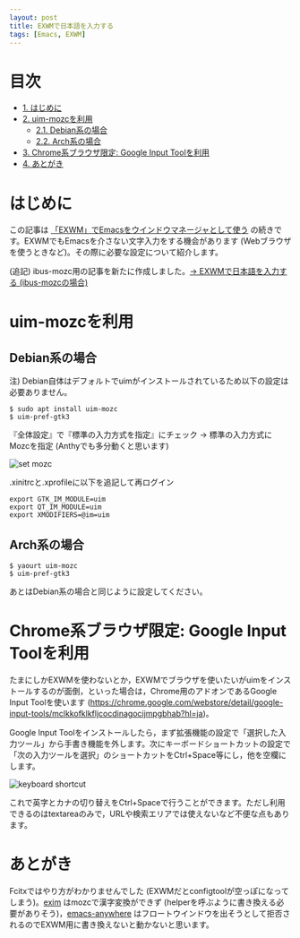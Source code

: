 ```yaml
---
layout: post
title: EXWMで日本語を入力する
tags: [Emacs, EXWM]
---
```


# 目次
<div id="text-table-of-contents">
<ul>
<li><a href="https://jamcha-aa.github.io/2018/03/12/exwm-jp.html#sec-1">1. はじめに</a></li>
<li><a href="https://jamcha-aa.github.io/2018/03/12/exwm-jp.html#sec-2">2. uim-mozcを利用</a>
<ul>
<li><a href="https://jamcha-aa.github.io/2018/03/12/exwm-jp.html#sec-2-1">2.1. Debian系の場合</a></li>
<li><a href="https://jamcha-aa.github.io/2018/03/12/exwm-jp.html#sec-2-2">2.2. Arch系の場合</a></li>
</ul>
</li>
<li><a href="https://jamcha-aa.github.io/2018/03/12/exwm-jp.html#sec-3">3. Chrome系ブラウザ限定: Google Input Toolを利用</a></li>
<li><a href="https://jamcha-aa.github.io/2018/03/12/exwm-jp.html#sec-4">4. あとがき</a></li>
</ul>
</div>

# はじめに<a id="sec-1" name="sec-1"></a>

この記事は [「EXWM」でEmacsをウインドウマネージャとして使う](https://jamcha-aa.github.io/2018/03/08/exwm.html) の続きです。EXWMでもEmacsを介さない文字入力をする機会があります (Webブラウザを使うときなど)。その際に必要な設定について紹介します。

(追記) ibus-mozc用の記事を新たに作成しました。[→ EXWMで日本語を入力する (ibus-mozcの場合)](https://jamcha-aa.github.io/2018/04/27/exwm-ibus.html)

# uim-mozcを利用<a id="sec-2" name="sec-2"></a>

## Debian系の場合<a id="sec-2-1" name="sec-2-1"></a>

注) Debian自体はデフォルトでuimがインストールされているため以下の設定は必要ありません。

    $ sudo apt install uim-mozc
    $ uim-pref-gtk3

『全体設定』で『標準の入力方式を指定』にチェック → 標準の入力方式にMozcを指定 (Anthyでも多分動くと思います)

![set mozc](02.png)

.xinitrcと.xprofileに以下を追記して再ログイン

    export GTK_IM_MODULE=uim
    export QT_IM_MODULE=uim
    export XMODIFIERS=@im=uim

## Arch系の場合<a id="sec-2-2" name="sec-2-2"></a>

    $ yaourt uim-mozc
    $ uim-pref-gtk3

あとはDebian系の場合と同じように設定してください。

# Chrome系ブラウザ限定: Google Input Toolを利用<a id="sec-3" name="sec-3"></a>

たまにしかEXWMを使わないとか，EXWMでブラウザを使いたいがuimをインストールするのが面倒，といった場合は，Chrome用のアドオンであるGoogle Input Toolを使います (<https://chrome.google.com/webstore/detail/google-input-tools/mclkkofklkfljcocdinagocijmpgbhab?hl=ja>)。

Google Input Toolをインストールしたら，まず拡張機能の設定で「選択した入力ツール」から手書き機能を外します。次にキーボードショートカットの設定で「次の入力ツールを選択」のショートカットをCtrl+Space等にし，他を空欄にします。

![keyboard shortcut](01.png)

これで英字とカナの切り替えをCtrl+Spaceで行うことができます。ただし利用できるのはtextareaのみで，URLや検索エリアでは使えないなど不便な点もあります。

# あとがき<a id="sec-4" name="sec-4"></a>

Fcitxではやり方がわかりませんでした (EXWMだとconfigtoolが空っぽになってしまう)。[exim](https://github.com/ch11ng/exim/) はmozcで漢字変換ができず (helperを呼ぶように書き換える必要がありそう)，[emacs-anywhere](https://github.com/zachcurry/emacs-anywhere) はフロートウインドウを出そうとして拒否されるのでEXWM用に書き換えないと動かないと思います。

